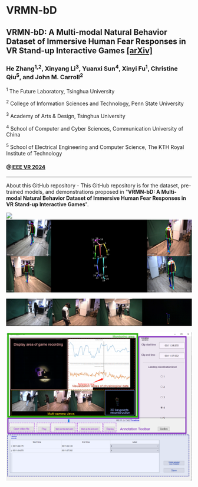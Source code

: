 # VRMN-bD
## VRMN-bD: A Multi-modal Natural Behavior Dataset of Immersive Human Fear Responses in VR Stand-up Interactive Games [[arXiv]](https://arxiv.org/)
### He Zhang<sup>1,2</sup>, Xinyang Li<sup>3</sup>, Yuanxi Sun<sup>4</sup>, Xinyi Fu<sup>1</sup>, Christine Qiu<sup>5</sup>, and John M. Carroll<sup>2</sup>

<sup>1</sup> The Future Laboratory, Tsinghua University

<sup>2</sup> College of Information Sciences and Technology, Penn State University

<sup>3</sup> Academy of Arts & Design, Tsinghua University

<sup>4</sup> School of Computer and Cyber Sciences, Communication University of China

<sup>5</sup> School of Electrical Engineering and Computer Science, The KTH Royal Institute of Technology

#### @[IEEE VR 2024](https://ieeevr.org/2024/)

---
About this GitHub repository - This GitHub repository is for the dataset, pre-trained models, and demonstrations proposed in "**VRMN-bD: A Multi-modal Natural Behavior Dataset of Immersive Human Fear Responses in VR Stand-up Interactive Games**".
<p float="center">
  <img src="figures/_220444.gif" width="300">
  <img src="figures/VR-pose-sample.png" width="700">
</p>

![](figures/_220300.gif)


<p float="center">
  <img src="https://github.com/KindOPSTAR/VRMN-bD/blob/3cde53fb0afa3de9eda13234716eb78048b86969/figures/re-layout%20view-tool-sample.png" width="700">
</p>
